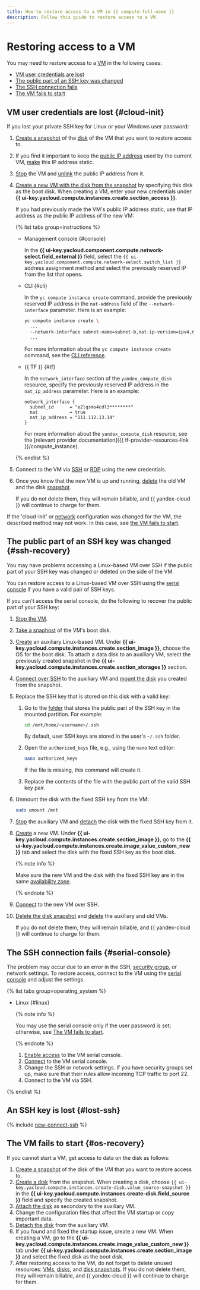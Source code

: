```yaml
---
title: How to restore access to a VM in {{ compute-full-name }}
description: Follow this guide to restore access to a VM.
---
```


# Restoring access to a VM

You may need to restore access to a [VM](../../concepts/vm.md) in the following cases:
* [VM user credentials are lost](#cloud-init)
* [The public part of an SSH key was changed](#ssh-recovery)
* [The SSH connection fails](#serial-console)
* [The VM fails to start](#os-recovery)

## VM user credentials are lost {#cloud-init}

If you lost your private SSH key for Linux or your Windows user password:
1. [Create a snapshot](../disk-control/create-snapshot.md) of the [disk](../../concepts/disk.md) of the VM that you want to restore access to.
1. If you find it important to keep the [public IP address](../../../vpc/concepts/address.md#public-addresses) used by the current VM, [make](../../../vpc/operations/set-static-ip.md) this IP address static.
1. [Stop](../vm-control/vm-stop-and-start.md#stop) the VM and [unlink](../vm-control/vm-detach-public-ip.md) the public IP address from it.
1. [Create a new VM with the disk from the snapshot](../vm-create/create-from-snapshots.md) by specifying this disk as the boot disk. When creating a VM, enter your new credentials under **{{ ui-key.yacloud.compute.instances.create.section_access }}**.

    If you had previously made the VM's public IP address static, use that IP address as the public IP address of the new VM:

    {% list tabs group=instructions %}

    - Management console {#console}

      In the **{{ ui-key.yacloud.component.compute.network-select.field_external }}** field, select the `{{ ui-key.yacloud.component.compute.network-select.switch_list }}` address assignment method and select the previously reserved IP from the list that opens.

    - CLI {#cli}

      In the `yc compute instance create` command, provide the previously reserved IP address in the `nat-address` field of the `--network-interface` parameter. Here is an example:
      
      ```bash
      yc compute instance create \
        ...
        --network-interface subnet-name=subnet-b,nat-ip-version=ipv4,nat-address=111.112.13.14 \
        ...
      ```

      For more information about the `yc compute instance create` command, see the [CLI reference](../../../cli/cli-ref/compute/cli-ref/instance/create.md).

    - {{ TF }} {#tf}

      In the `network_interface` section of the `yandex_compute_disk` resource, specify the previously reserved IP address in the `nat_ip_address` parameter. Here is an example:

      ```hcl
      network_interface {
        subnet_id      = "e2lqsms4cdl3********"
        nat            = true
        nat_ip_address = "111.112.13.14"
      }
      ```

      For more information about the `yandex_compute_disk` resource, see the [relevant provider documentation]({{ tf-provider-resources-link }}/compute_instance).

    {% endlist %}

1. Connect to the VM via [SSH](./ssh.md) or [RDP](./rdp.md) using the new credentials.
1. Once you know that the new VM is up and running, [delete](../vm-control/vm-delete.md) the old VM and the disk [snapshot](../snapshot-control/delete.md).

    If you do not delete them, they will remain billable, and {{ yandex-cloud }} will continue to charge for them.

If the 'cloud-init' or [network](../../../vpc/concepts/network.md#network) configuration was changed for the VM, the described method may not work. In this case, see [the VM fails to start](#os-recovery).

## The public part of an SSH key was changed {#ssh-recovery}

You may have problems accessing a Linux-based VM over SSH if the public part of your SSH key was changed or deleted on the side of the VM.

You can restore access to a Linux-based VM over SSH using the [serial console](#serial-console) if you have a valid pair of SSH keys.

If you can't access the serial console, do the following to recover the public part of your SSH key:
1. [Stop the VM](../vm-control/vm-stop-and-start.md).
1. [Take a snaphost](../disk-control/create-snapshot.md) of the VM's boot disk.
1. [Create](../vm-create/create-from-snapshots.md) an auxiliary Linux-based VM. Under **{{ ui-key.yacloud.compute.instances.create.section_image }}**, choose the OS for the boot disk. To attach a data disk to an auxiliary VM, select the previously created snapshot in the **{{ ui-key.yacloud.compute.instances.create.section_storages }}** section.
1. [Connect over SSH](../vm-connect/ssh.md) to the auxiliary VM and [mount the disk](../vm-control/vm-attach-disk.md#mount-disk-and-fix-uuid) you created from the snapshot.
1. Replace the SSH key that is stored on this disk with a valid key:
   1. Go to the [folder](../../../resource-manager/concepts/resources-hierarchy.md#folder) that stores the public part of the SSH key in the mounted partition. For example:

      ```bash
      cd /mnt/home/<username>/.ssh
      ```

      By default, user SSH keys are stored in the user's `~/.ssh` folder.
   1. Open the `authorized_keys` file, e.g., using the `nano` text editor:

      ```bash
      nano authorized_keys
      ```

      If the file is missing, this command will create it.
   1. Replace the contents of the file with the public part of the valid SSH key pair.
1. Unmount the disk with the fixed SSH key from the VM:

   ```bash
   sudo umount /mnt
   ```

1. [Stop](../vm-control/vm-stop-and-start.md) the auxiliary VM and [detach](../vm-control/vm-detach-disk.md) the disk with the fixed SSH key from it.
1. [Create](../vm-create/create-from-disks.md) a new VM. Under **{{ ui-key.yacloud.compute.instances.create.section_image }}**, go to the **{{ ui-key.yacloud.compute.instances.create.image_value_custom_new }}** tab and select the disk with the fixed SSH key as the boot disk.

   {% note info %}

   Make sure the new VM and the disk with the fixed SSH key are in the same [availability zone](../../../overview/concepts/geo-scope.md).

   {% endnote %}

1. [Connect](../vm-connect/ssh.md) to the new VM over SSH.
1. [Delete the disk snapshot](../snapshot-control/delete.md) and [delete](../vm-control/vm-delete.md) the auxiliary and old VMs.

    If you do not delete them, they will remain billable, and {{ yandex-cloud }} will continue to charge for them.

## The SSH connection fails {#serial-console}

The problem may occur due to an error in the SSH, [security group](../../../vpc/concepts/security-groups.md), or network settings. To restore access, connect to the VM using the [serial console](../serial-console/index.md) and adjust the settings.

{% list tabs group=operating_system %}

- Linux {#linux}

  {% note info %}

  You may use the serial console only if the user password is set; otherwise, see [The VM fails to start](#os-recovery).

  {% endnote %}

  1. [Enable access](../serial-console/index.md#turn-on-for-current-instance) to the VM serial console.
  1. [Connect](../serial-console/connect-cli.md#connect-to-serial-console) to the VM serial console.
  1. Change the SSH or network settings. If you have security groups set up, make sure that their rules allow incoming TCP traffic to port 22.
  1. Connect to the VM via SSH.


{% endlist %}

## An SSH key is lost {#lost-ssh}

{% include [new-connect-ssh](../../../_qa/compute/new-connect-ssh.md) %}

## The VM fails to start {#os-recovery}

If you cannot start a VM, get access to data on the disk as follows:
1. [Create a snapshot](../disk-control/create-snapshot.md) of the disk of the VM that you want to restore access to.
1. [Create a disk](../disk-create/empty.md) from the snapshot. When creating a disk, choose `{{ ui-key.yacloud.compute.instances.create-disk.value_source-snapshot }}` in the **{{ ui-key.yacloud.compute.instances.create-disk.field_source }}** field and specify the created snapshot.
1. [Attach the disk](../vm-control/vm-attach-disk.md) as secondary to the auxiliary VM.
1. Change the configuration files that affect the VM startup or copy important data.
1. [Detach the disk](../vm-control/vm-detach-disk.md) from the auxiliary VM.
1. If you found and fixed the startup issue, create a new VM. When creating a VM, go to the **{{ ui-key.yacloud.compute.instances.create.image_value_custom_new }}** tab under **{{ ui-key.yacloud.compute.instances.create.section_image }}** and select the fixed disk as the boot disk.
1. After restoring access to the VM, do not forget to delete unused resources: [VMs](../vm-control/vm-delete.md), [disks](../disk-control/delete.md), and [disk snapshots](../snapshot-control/delete.md). If you do not delete them, they will remain billable, and {{ yandex-cloud }} will continue to charge for them.